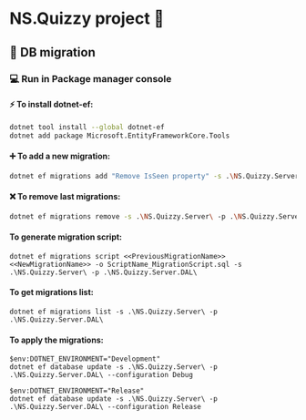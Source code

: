 ﻿# NS.Quizzy project 👋
## 🚀 DB migration
### 💻 Run in **Package manager console**
#### ⚡ To install dotnet-ef:
```bash
dotnet tool install --global dotnet-ef
dotnet add package Microsoft.EntityFrameworkCore.Tools
```

#### ➕ To add a new migration:
```bash
dotnet ef migrations add "Remove IsSeen property" -s .\NS.Quizzy.Server\ -p .\NS.Quizzy.Server.DAL\
```

#### ❌ To remove last migrations:
```bash
dotnet ef migrations remove -s .\NS.Quizzy.Server\ -p .\NS.Quizzy.Server.DAL\ -y
```

#### To generate migration script:
```
dotnet ef migrations script <<PreviousMigrationName>> <<NewMigrationName>> -o ScriptName_MigrationScript.sql -s .\NS.Quizzy.Server\ -p .\NS.Quizzy.Server.DAL\
```

#### To get migrations list:
```
dotnet ef migrations list -s .\NS.Quizzy.Server\ -p .\NS.Quizzy.Server.DAL\
```

#### To apply the migrations:
```
$env:DOTNET_ENVIRONMENT="Development"
dotnet ef database update -s .\NS.Quizzy.Server\ -p .\NS.Quizzy.Server.DAL\ --configuration Debug

$env:DOTNET_ENVIRONMENT="Release"
dotnet ef database update -s .\NS.Quizzy.Server\ -p .\NS.Quizzy.Server.DAL\ --configuration Release
```